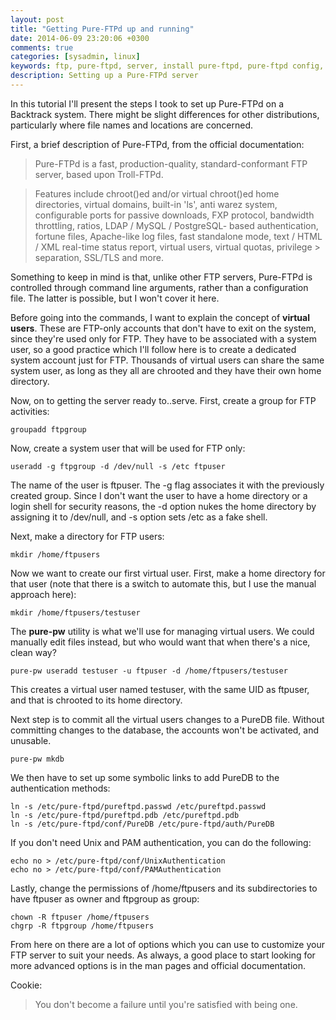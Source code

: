 ```yaml
---
layout: post
title: "Getting Pure-FTPd up and running"
date: 2014-06-09 23:20:06 +0300
comments: true
categories: [sysadmin, linux]
keywords: ftp, pure-ftpd, server, install pure-ftpd, pure-ftpd config, pure-ftpd tutorial, ftp tutorial, pure ftpd, pure ftpd config, pure ftpd commands
description: Setting up a Pure-FTPd server
---
```



In this tutorial I'll present the steps I took to set up Pure-FTPd on a Backtrack system. There might be slight differences for other distributions, particularly where file names and locations are concerned.
<!-- more -->
First, a brief description of Pure-FTPd, from the official documentation:

> Pure-FTPd is a fast, production-quality, standard-conformant FTP server, based upon 
> Troll-FTPd.

> Features include chroot()ed and/or virtual chroot()ed home directories, virtual 
> domains, built-in 'ls', anti warez system, configurable ports for passive 
> downloads, FXP protocol, bandwidth throttling, ratios, LDAP / MySQL / PostgreSQL-
> based authentication, fortune files, Apache-like log files, fast standalone mode, 
> text / HTML / XML real-time status report, virtual users, virtual quotas, privilege > separation, SSL/TLS and more.

Something to keep in mind is that, unlike other FTP servers, Pure-FTPd is controlled through command line arguments, rather than a configuration file. The latter is possible, but I won't cover it here.

Before going into the commands, I want to explain the concept of **virtual users**. These are FTP-only accounts that don't have to exit on the system, since they're used only for FTP. They have to be associated with a system user, so a good practice which I'll follow here is to create a dedicated system account just for FTP. Thousands of virtual users can share the same system user, as long as they all are chrooted and they have their own home directory.

Now, on to getting the server ready to..serve. First, create a group for FTP activities:

``` plain
groupadd ftpgroup
```

Now, create a system user that will be used for FTP only:

``` plain
useradd -g ftpgroup -d /dev/null -s /etc ftpuser
```

The name of the user is ftpuser. The -g flag associates it with the previously created group. Since I don't want the user to have a home directory or a login shell for security reasons, the -d option nukes the home directory by assigning it to /dev/null, and -s option sets /etc as a  fake shell.

Next, make a directory for FTP users:

``` plain
mkdir /home/ftpusers
```

Now we want to create our first virtual user. First, make a home directory for that user (note that there is a switch to automate this, but I use the manual approach here):

``` plain
mkdir /home/ftpusers/testuser
```

The **pure-pw** utility is what we'll use for managing virtual users. We could manually edit files instead, but who would want that when there's a nice, clean way?

``` plain
pure-pw useradd testuser -u ftpuser -d /home/ftpusers/testuser
```

This creates a virtual user named testuser, with the same UID as ftpuser, and that is chrooted to its home directory.

Next step is to commit all the virtual users changes to a PureDB file. Without committing changes to the database, the accounts won't be activated, and unusable.

``` plain
pure-pw mkdb
```

We then have to set up some symbolic links to add PureDB to the authentication methods:

``` plain
ln -s /etc/pure-ftpd/pureftpd.passwd /etc/pureftpd.passwd
ln -s /etc/pure-ftpd/pureftpd.pdb /etc/pureftpd.pdb
ln -s /etc/pure-ftpd/conf/PureDB /etc/pure-ftpd/auth/PureDB
```

If you don't need Unix and PAM authentication, you can do the following:

``` plain
echo no > /etc/pure-ftpd/conf/UnixAuthentication
echo no > /etc/pure-ftpd/conf/PAMAuthentication
```

Lastly, change the permissions of /home/ftpusers and its subdirectories to have ftpuser as owner and ftpgroup as group:

``` plain
chown -R ftpuser /home/ftpusers
chgrp -R ftpgroup /home/ftpusers
```

From here on there are a lot of options which you can use to customize your FTP server to suit your needs. As always, a good place to start looking for more advanced options is in the man pages and official documentation.

Cookie:

> You don't become a failure until you're satisfied with being one.

